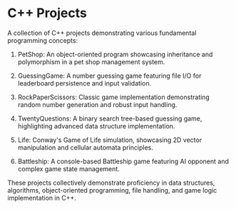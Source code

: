 # C++ Projects

A collection of C++ projects demonstrating various fundamental programming concepts:

1. PetShop: An object-oriented program showcasing inheritance and polymorphism in a pet shop management system.

2. GuessingGame: A number guessing game featuring file I/O for leaderboard persistence and input validation.

3. RockPaperScissors: Classic game implementation demonstrating random number generation and robust input handling.

4. TwentyQuestions: A binary search tree-based guessing game, highlighting advanced data structure implementation.

5. Life: Conway's Game of Life simulation, showcasing 2D vector manipulation and cellular automata principles.

6. Battleship: A console-based Battleship game featuring AI opponent and complex game state management.

These projects collectively demonstrate proficiency in data structures, algorithms, object-oriented programming, file handling, and game logic implementation in C++.
